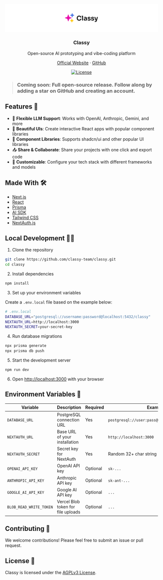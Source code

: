 ![classy-banner](banner.svg)

<div align="center">
  <h3 align="center">Classy</h3>
  <p>Open-source AI prototyping and vibe-coding platform</p>
</div>

<p align="center">
  <a href="https://classy.dev">Official Website</a>
  ·
  <a href="https://github.com/classy-team/classy">GitHub</a>
</p>

<div align="center">
  <a href="https://github.com/classy-team/classy/blob/main/LICENSE"><img alt="License" src="https://img.shields.io/badge/license-AGPL--3.0-purple"></a>
</div>

> ### Coming soon: Full open-source release. Follow along by adding a star on GitHub and creating an account.

## Features 💫

- 🧠 **Flexible LLM Support**: Works with OpenAI, Anthropic, Gemini, and more
- 🎨 **Beautiful UIs**: Create interactive React apps with popular component libraries
- 🧩 **Component Libraries**: Supports shadcn/ui and other popular UI libraries
- 📤 **Share & Collaborate**: Share your projects with one click and export code
- 🔧 **Customizable**: Configure your tech stack with different frameworks and models

## Made With 🛠️

- [Next.js](https://nextjs.org)
- [React](https://reactjs.org)
- [Prisma](https://prisma.io)
- [AI SDK](https://github.com/vercel/ai)
- [Tailwind CSS](https://tailwindcss.com)
- [NextAuth.js](https://next-auth.js.org)

## Local Development 🧑‍💻

1. Clone the repository

```bash
git clone https://github.com/classy-team/classy.git
cd classy
```

2. Install dependencies

```bash
npm install
```

3. Set up your environment variables

Create a `.env.local` file based on the example below:

```bash
# .env.local
DATABASE_URL="postgresql://username:password@localhost:5432/classy"
NEXTAUTH_URL=http://localhost:3000
NEXTAUTH_SECRET=your-secret-key
```

4. Run database migrations

```bash
npx prisma generate
npx prisma db push
```

5. Start the development server

```bash
npm run dev
```

6. Open [http://localhost:3000](http://localhost:3000) with your browser

## Environment Variables 🔐

| Variable                | Description                        | Required | Example                                        |
| ----------------------- | ---------------------------------- | -------- | ---------------------------------------------- |
| `DATABASE_URL`          | PostgreSQL connection URL          | Yes      | `postgresql://user:pass@localhost:5432/classy` |
| `NEXTAUTH_URL`          | Base URL of your installation      | Yes      | `http://localhost:3000`                        |
| `NEXTAUTH_SECRET`       | Secret key for NextAuth            | Yes      | Random 32+ char string                         |
| `OPENAI_API_KEY`        | OpenAI API key                     | Optional | `sk-...`                                       |
| `ANTHROPIC_API_KEY`     | Anthropic API key                  | Optional | `sk-ant-...`                                   |
| `GOOGLE_AI_API_KEY`     | Google AI API key                  | Optional | `...`                                          |
| `BLOB_READ_WRITE_TOKEN` | Vercel Blob token for file uploads | Optional | `...`                                          |

## Contributing 🤝

We welcome contributions! Please feel free to submit an issue or pull request.

## License 📝

Classy is licensed under the [AGPLv3 License](LICENSE).
